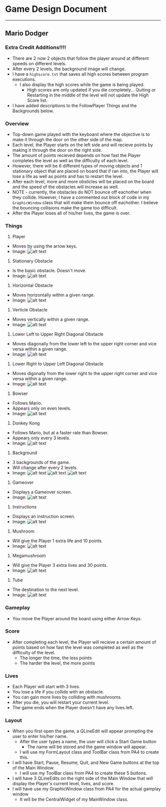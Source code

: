 # Game Design Document

----

## Mario Dodger

### Extra Credit Additions!!!!
* There are 2 now 2 objects that follow the player around at different speeds on different levels.
* After every 2 levels, the background image will change.
* I have a `highscore.txt` that saves all high scores between program executions.
  * I also display the high scores while the game is being played.
    * High scores are only updated if you die completely... Quiting or Restarting in the middle of
      the level will not update the High Score list.
* I have added descriptions to the FollowPlayer Things and the Backgrounds below.

### Overview

* Top-down game played with the keyboard where the objective is to make it through the door on 
  the other side of the map.
* Each level, the Player starts on the left side and will recieve points by making it through the
  door on the right side.
* The amount of points recieved depends on how fast the Player completes the level as well as the
  difficulty of each level.
* However, there will be 6 different types of moving objects and 1 stationary object that are 
  placed on board that if ran into, the Player will lose a life as well as points and has to 
  restart the level.
* After each level, more and more obsticles will be placed on the board and the speed of the 
  obstacles will increase as well.
* NOTE - currently, the obstacles do NOT bounce off eachother when they collide. However, I have a 
  commented out block of code in my `GraphicWindow` class that will make them bounce off eachother.
  I believe the bouncing collisions make the game too difficult.
* After the Player loses all of his/her lives, the game is over.

### Things

1. Player
  * Moves by using the arrow keys.
  * Image:
    ![alt text](mario.png "Player")

1. Stationary Obstacle
  * Is the basic obstacle.  Doesn't move.
  * Image:
    ![alt text](thwomp.png "Stationary Obstacle")
    
1. Horizontal Obstacle
  * Moves horizontally within a given range.
  * Image:
    ![alt text](goomba.png "Horizontal Obstacle")
    
1. Verticle Obstacle
  * Moves vertically within a given range.
  * Image:
    ![alt text](newbobomb.png "Verticle Obstacle")

1. Lower Left to Upper Right Diagonal Obstacle
  * Moves diagonally from the lower left to the upper right corner and vice versa within a given range.
  * Image:
    ![alt text](newshyguy.png "Diagonal Obstacle")

1. Lower Right to Upper Left Diagonal Obstacle
  * Moves digonally from the lower right to the upper right corner and vice versa within a given range.
  * Image:
    ![alt text](boo.png "Diagonal Obstacle")
    
1. Bowser
  * Follows Mario.
  * Appears only on even levels.
  * Image:
    ![alt text](bowser.png "Bowser")

1. Donkey Kong
  * Follows Mario, but at a faster rate than Bowser.
  * Appears only every 3 levels.
  * Image:
    ![alt text](donkeykong.png "Donkey Kong")

1. Background
  * 3 backgrounds of the game.
  * Will change after every 2 levels.
  * Image:
    ![alt text](background.png "Background")
    ![alt text](background2.png "Background 2")
    ![alt text](background3.png "Background 3")

1. Gameover
  * Displays a Gameover screen.
  * Image:
    ![alt text](gameover.png "Gameover")

1. Instructions
  * Displays an instruction screen.
  * Image:
    ![alt text](instructions.png "Instructions")

1. Mushroom
  * Will give the Player 1 extra life and 10 points.
  * Image:
    ![alt text](mushroom.png "Mushroom")

1. Megamushroom
  * Will give the Player 3 extra lives and 30 points.
  * Image:
    ![alt text](megamushroom.png "Megamushroom")

1. Tube
  * The destination to the next level.
  * Image:
    ![alt text](tube.png "Tube")
  
    
### Gameplay
* You move the Player around the board using either Arrow Keys.

### Score
* After completing each level, the Player will recieve a certain amount of points based on how fast
  the level was completed as well as the difficulty of the level.
  * The longer the time, the less points
  * The harder the level, the more points
   
### Lives
* Each Player will start with 3 lives.
* You lose a life if you collide with an obstacle.
* You can gain more lives by colliding with mushrooms.
* After you die, you will restart your current level.
* The game ends when the Player doesn't have any lives left.

### Layout
* When you first open the game, a QLineEdit will appear prompting the user to enter his/her name.
  * After the user types a name, the user will click a Start Game button
    * The name will be stored and the game window will appear.
  * I will use my FormLayout class and ToolBar class from PA4 to create this.
* I will have Start, Pause, Resume, Quit, and New Game buttons at the top of the Main Window.
  * I will use my ToolBar class from PA4 to create these 5 buttons.
* I will have 3 QLineEdits on the right side of the Main Window that will display the Player's current
  level, lives, and score.
* I will have use my GraphicWindow class from PA4 for the actual gamplay window
  * It will be the CentralWidget of my MainWindow class.



